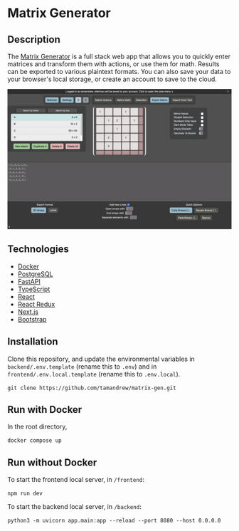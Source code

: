 # Matrix Generator

## Description
The [Matrix Generator](https://matrixgen.web.app) is a full stack web app that allows you to quickly enter matrices and transform them with actions, or use them for math. Results can be exported to various plaintext formats. You can also save your data to your browser's local storage, or create an account to save to the cloud. 

![Matrix Generator](demo.png)

## Technologies
- [Docker](https://www.docker.com/products/docker-desktop)
- [PostgreSQL](https://www.postgresql.org/download/)
- [FastAPI](https://fastapi.tiangolo.com/tutorial/first-steps/)
- [TypeScript](https://www.typescriptlang.org/download)
- [React](https://reactjs.org/docs/getting-started.html)
- [React Redux](https://react-redux.js.org/introduction/getting-started)
- [Next.js](https://nextjs.org/docs/getting-started)
- [Bootstrap](https://getbootstrap.com/)
 

## Installation
Clone this repository, and update the environmental variables in `backend/.env.template` (rename this to `.env`) and in `frontend/.env.local.template` (rename this to `.env.local`).

```
git clone https://github.com/tamandrew/matrix-gen.git
```
## Run with Docker
In the root directory,
```
docker compose up
```

## Run without Docker

To start the frontend local server, in `/frontend`:
```
npm run dev
```

To start the backend local server, in `/backend`:
```
python3 -m uvicorn app.main:app --reload --port 8080 --host 0.0.0.0
``` 
